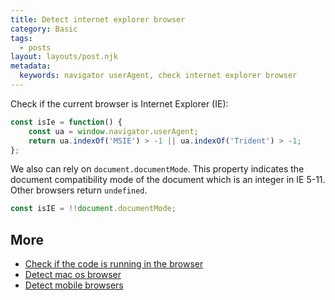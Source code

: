 ```yaml
---
title: Detect internet explorer browser
category: Basic
tags:
  - posts
layout: layouts/post.njk
metadata:
  keywords: navigator userAgent, check internet explorer browser
---
```


Check if the current browser is Internet Explorer (IE):

```js
const isIe = function() {
    const ua = window.navigator.userAgent;
    return ua.indexOf('MSIE') > -1 || ua.indexOf('Trident') > -1;
};
```

We also can rely on `document.documentMode`. This property indicates the document compatibility mode of the document
which is an integer in IE 5-11. Other browsers return `undefined`.

```js
const isIE = !!document.documentMode;
```

## More

* [Check if the code is running in the browser](/check-if-the-code-is-running-in-the-browser)
* [Detect mac os browser](/detect-mac-os-browser)
* [Detect mobile browsers](/detect-mobile-browsers)